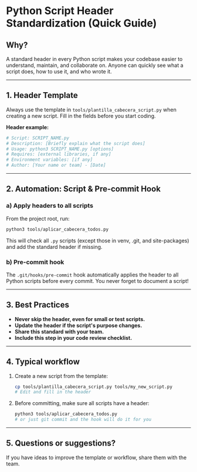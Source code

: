 # Python Script Header Standardization (Quick Guide)

## Why?
A standard header in every Python script makes your codebase easier to understand, maintain, and collaborate on. Anyone can quickly see what a script does, how to use it, and who wrote it.

---

## 1. Header Template
Always use the template in `tools/plantilla_cabecera_script.py` when creating a new script. Fill in the fields before you start coding.

**Header example:**
```python
# Script: SCRIPT_NAME.py
# Description: [Briefly explain what the script does]
# Usage: python3 SCRIPT_NAME.py [options]
# Requires: [external libraries, if any]
# Environment variables: [if any]
# Author: [Your name or team] - [Date]
```

---

## 2. Automation: Script & Pre-commit Hook

### a) Apply headers to all scripts
From the project root, run:
```bash
python3 tools/aplicar_cabecera_todos.py
```
This will check all `.py` scripts (except those in venv, .git, and site-packages) and add the standard header if missing.

### b) Pre-commit hook
The `.git/hooks/pre-commit` hook automatically applies the header to all Python scripts before every commit. You never forget to document a script!

---

## 3. Best Practices
- **Never skip the header, even for small or test scripts.**
- **Update the header if the script's purpose changes.**
- **Share this standard with your team.**
- **Include this step in your code review checklist.**

---

## 4. Typical workflow
1. Create a new script from the template:
   ```bash
   cp tools/plantilla_cabecera_script.py tools/my_new_script.py
   # Edit and fill in the header
   ```
2. Before committing, make sure all scripts have a header:
   ```bash
   python3 tools/aplicar_cabecera_todos.py
   # or just git commit and the hook will do it for you
   ```

---

## 5. Questions or suggestions?
If you have ideas to improve the template or workflow, share them with the team. 